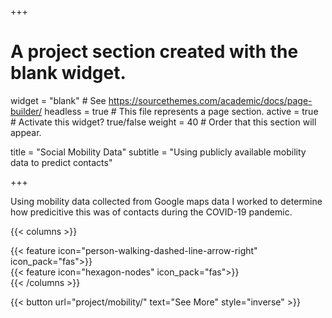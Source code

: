 +++
# A project section created with the blank widget.
widget = "blank"  # See https://sourcethemes.com/academic/docs/page-builder/
headless = true  # This file represents a page section.
active = true # Activate this widget? true/false
weight = 40  # Order that this section will appear.

title = "Social Mobility Data"
subtitle = "Using publicly available mobility data to predict contacts"

+++

Using mobility data collected from Google maps data I worked to determine how predicitive this was of contacts during the COVID-19 pandemic.

{{< columns >}}
<div class="col-md-6">
    {{< feature icon="person-walking-dashed-line-arrow-right" icon_pack="fas">}}
</div>
<div class="col-md-6">
    {{< feature icon="hexagon-nodes" icon_pack="fas">}}
</div>
{{< /columns >}}

</br>

{{< button url="project/mobility/" text="See More" style="inverse" >}}